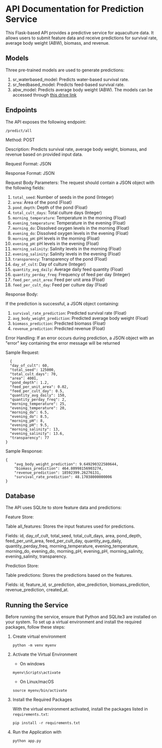 # API Documentation for Prediction Service
This Flask-based API provides a predictive service for aquaculture data. It allows users to submit feature data and receive predictions for survival rate, average body weight (ABW), biomass, and revenue.

## Models
Three pre-trained models are used to generate predictions:
1. sr_waterbased_model: Predicts water-based survival rate.
2. sr_feedbased_model: Predicts feed-based survival rate.
3. abw_model: Predicts average body weight (ABW).
The models can be accessed through [this drive link](https://drive.google.com/file/d/1Kf4Kkp7SL9NrF2-L6gpc2FUosmAj9_Lv/view?usp=sharing)

## Endpoints
The API exposes the following endpoint:

`/predict/all`

Method: POST

Description: Predicts survival rate, average body weight, biomass, and revenue based on provided input data.

Request Format: JSON

Response Format: JSON

Request Body Parameters:
  The request should contain a JSON object with the following fields:
  1. `total_seed`: Number of seeds in the pond (Integer)
  2. `area`: Area of the pond (Float)
  3. `pond_depth`: Depth of the pond (Float)
  4. `total_cult_days`: Total culture days (Integer)
  5. `morning_temperature`: Temperature in the morning (Float)
  6. `evening_temperature`: Temperature in the evening (Float)
  7. `morning_do`: Dissolved oxygen levels in the morning (Float)
  8. `evening_do`: Dissolved oxygen levels in the evening (Float)
  9. `morning_pH`: pH levels in the morning (Float)
  10. `evening_pH`: pH levels in the evening (Float)
  11. `morning_salinity`: Salinity levels in the morning (Float)
  12. `evening_salinity`: Salinity levels in the evening (Float)
  13. `transparency`: Transparency of the pond (Float)
  14. `day_of_cult`: Day of culture (Integer)
  15. `quantity_avg_daily`: Average daily feed quantity (Float)
  16. `quantity_perday_freq`: Frequency of feed per day (Integer)
  17. `feed_per_unit_area`: Feed per unit area (Float)
  18. `feed_per_cult_day`: Feed per culture day (Float)

Response Body:

  If the prediction is successful, a JSON object containing:
  
  1. `survival_rate_prediction`: Predicted survival rate (Float)
  2. `avg_body_weight_prediction`: Predicted average body weight (Float)
  3. `biomass_prediction`: Predicted biomass (Float)
  4. `revenue_prediction`: Predicted revenue (Float)
  
Error Handling:
If an error occurs during prediction, a JSON object with an "error" key containing the error message will be returned

Sample Request:
```
  {
  "day_of_cult": 60,
  "total_seed": 125000,
  "total_cult_days": 70,
  "area": 4001,
  "pond_depth": 1.2,
  "feed_per_unit_area": 0.02,
  "feed_per_cult_day": 0.5,
  "quantity_avg_daily": 150,
  "quantity_perday_freq": 2,
  "morning_temperature": 25,
  "evening_temperature": 20,
  "morning_do": 6.5,
  "evening_do": 8.5,
  "morning_pH": 8,
  "evening_pH": 9.5,
  "morning_salinity": 13,
  "evening_salinity": 13.6,
  "transparency": 77
}
```
Sample Response:
```
{
    "avg_body_weight_prediction": 9.649290322580644,
    "biomass_prediction": 464.80998156903274,
    "revenue_prediction": 18592399.26276131,
    "survival_rate_prediction": 48.17038000000006
}
```

## Database
The API uses SQLite to store feature data and predictions:

Feature Store:

  Table all_features: Stores the input features used for predictions.
  
  Fields: id, day_of_cult, total_seed, total_cult_days, area, pond_depth, feed_per_unit_area, feed_per_cult_day, quantity_avg_daily, quantity_perday_freq, morning_temperature, evening_temperature, morning_do, evening_do, morning_pH,   evening_pH, morning_salinity, evening_salinity, transparency.
  
Prediction Store:

  Table predictions: Stores the predictions based on the features.
  
  Fields: id, feature_id, sr_prediction, abw_prediction, biomass_prediction, revenue_prediction, created_at.

## Running the Service
Before running the service, ensure that Python and SQLite3 are installed on your system. To set up a virtual environment and install the required packages, follow these steps:
1. Create virtual environment
   ```
   python -m venv myenv
   ```
2. Activate the Virtual Environment
   * On windows
    ```
    myenv\Scripts\activate
    ```
   * On Linux/macOS
    ```
    source myenv/bin/activate
    ```

3. Install the Required Packages
   
    With the virtual environment activated, install the packages listed in `requirements.txt`:
    ```
    pip install -r requirements.txt
    ```

4. Run the Application with
    ```
    python app.py
    ```
